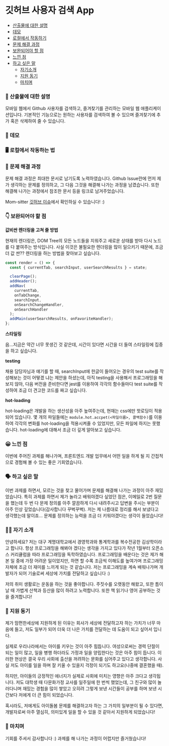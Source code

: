# 깃허브 사용자 검색 App

- [산출물에 대한 설명](#산출물에-대한-설명)
- [데모](#데모)
- [로컬에서 작동하기](#로컬에서-작동하기)
- [문제 해결 과정](#산출물에-대한-설명)
- [보완되어야 할 점](#보완되어야-할-점)
- [느낀 점](#느낀-점)
- [하고 싶은 말](#하고-싶은-말)
  - [자기소개](#자기소개)
  - [지원 동기](#지원-동기)
  - [마치며](#마치며)

### 📝 산출물에 대한 설명

모바일 웹에서 Github 사용자를 검색하고, 즐겨찾기를 관리하는 모바일 웹 애플리케이션입니다.
기본적인 기능으로는 원하는 사용자를 검색하여 볼 수 있으며 즐겨찾기에 추가 혹은 삭제하여 줄 수 있습니다.

### 🎥 데모

<!-- 데모 작성해서 올리기 -->

### 🖥 로컬에서 작동하는 법

### 🧐 문제 해결 과정

문제 해결 과정은 최대한 문서로 남기도록 노력하였습니다. Github Issue란에 먼저 제가 생각하는 문제를 정의하고,
그 다음 그것을 해결해 나가는 과정을 남겼습니다. 또한 해결해 나가는 과정에서 참조한 문서 등을 링크로 남겨주었습니다.

Mom-sitter [깃허브 이슈](https://github.com/DaeguDude/mom-sitter/issues)에서 확인하실 수 있습니다! :)

### 👇 보완되어야 할 점

**값비싼 렌더링을 고쳐 줄 방법**

현재의 렌더링은, DOM Tree의 모든 노드들을 지워주고 새로운 상태를 받아 다시 노드를 다 붙여주는 방식입니다.
사실 이것은 불필요한 렌더링을 많이 일으키기 때문에, 조금 더 값 싼?? 렌더링을 하는 방법을 찾아보고 싶습니다.

```javascript
const render = () => {
  const { currentTab, searchInput, userSearchResults } = state;

  clearPage();
  addHeader();
  addNav(
    currentTab,
    onTabChange,
    searchInput,
    onSearchChangeHandler,
    onSearchHandler
  );
  addMain(userSearchResults, onFavoriteHandler);
};
```

**스타일링**

음...지금은 약간 너무 못생긴 것 같은데, 시간이 있다면 시간을 더 들여 스타일링에 집중을 하고 싶습니다.

**testing**

채용 담당자님과 얘기를 할 때, searchInput에 한글이 들어오는 경우의 test suite를 작성해보는 것이 어떻겠
냐는 제안을 하셨는데, 아직 testing을 사용해서 프로그래밍을 해보지 않아, 다음 버전을 준비한다면 jest를 이용하여
각각의 함수들마다 test suite를 작성하여 조금 더 견고한 코드를 짜고 싶습니다.

**hot-loading**

hot-loading은 개발을 하는 생산성을 아주 높여주는데, 현재는 css에만 핫로딩이 적용되어 있습니다. 몇 개의 파일들에는 `module.hot.accpet(<파일이름>, 콜백함수)`를 이용하여 각각의 변화를 hot-loading을 적용시켜줄 수 있었지만, 모든 파일에 하지는 못했습니다. hot-loading에 대해서 조금 더 깊게 알아보고 싶습니다.

### 😀 느낀 점

이번에 주어진 과제를 해나가며, 프론트엔드 개발 업무에서 어떤 일을 하게 될 지 간접적으로 경험해 볼 수 있는 좋은 기회였습니다.

### 🗣 하고 싶은 말

이번 과제를 하면서, 모르는 것을 찾고 물어가며 문제를 해결해 나가는 과정이 아주 재밌었습니다. 특히 과제를 하면서
제가 놀라고 배워야겠다 싶었던 점은, 이메일로 2번 질문을 했는데 두 번 다 문제 정의를 아주 깔끔하게 다시 내려주시고 답변을 주시는
부분이 아주 인상 깊었습니다(감사합니다 꾸벅꾸벅). 저는 제 나름대로 정리를 해서 보냈다고 생각했는데 말이죠... 문제를 정의하는 능력을
조금 더 키워야겠다는 생각이 들었습니다!

### 🙋‍♂️ 자기 소개

안녕하세요? 저는 대구 계명대학교에서 경영학과와 통계학과를 복수전공한 김상학이라고 합니다. 항상 프로그래밍을 해봐야 겠다는 생각을 가지고 있다가 작년 1월부터 오픈소스 커리큘럼을 따라 프로그래밍을 독학하였습니다. 프로그래밍을 배운다는 것은 제가 해본 일 중에 가장 어려운 일이었지만, 하면 할 수록 조금씩 이해도를 높여가며 프로그래밍 자체에 조금 더 재미를
느끼게 되는 것 같습니다. 저는 프로그래밍을 계속 배워나가며 개발자가 되어 기술로써 세상에 가치를 전달하고 싶습니다 :)

저의 취미 생활로는 운동을 하는 것을 좋아합니다. 주짓수를 오랫동안 해왔고, 또한 틈이 날 때 가볍게 산책과 등산을 많이 하려고 노력합니다. 또한 책 읽기나 영어 공부하는 것을 즐겨합니다!

### 🏃 지원 동기

제가 맘편한세상에 지원하게 된 이유는 회사가 세상에 전달하고자 하는 가치가 너무 마음에 들고, 저도 일부가 되어
더욱 더 나은 가치를 전달하는 데 도움이 되고 싶어서 입니다.

실제로 우리나라에서는 아이를 키우는 것이 아주 힘듭니다. 여성으로써는 경력 단절이 되는 일이 많고, 일을 병행 하더라도
가정과 일을 양립한다는 것은 아주 힘이 듭니다. 이러한 현상은 결국 우리 사회에 출산을 꺼려하는 문화를 심어주고 있다고 생각합니다. 사실 저도 아이를 일을 하며 잘 키울 수 있을지 걱정이 되기도 하고요(나중에 결혼했을 때).

하지만, 아이들의 긍정적인 에너지가 실제로 사회에 미치는 영향은 아주 크다고 생각됩니다. 저도 대학생 때 다문화가정 교사를 일주일에 한 번씩 했었는데, 그 친구와 많이 놀러다니며 재밌는 경험을 많이 쌓았고 오히려 그렇게 보낸 시간들이 공부를 하며 보낸 시간보다 저에게 더 큰 힘이 되었습니다.

혹시라도, 저에게도 아이돌봄 문제를 해결하고자 하는 그 가치의 일부분이 될 수 있다면, 개발자로써 아주 열심히, 의미있게 일을 할 수 있을 것 같아서 지원하게 되었습니다!

### 🙇 마치며

기회를 주셔서 감사합니다 :) 과제를 해 나가는 과정이 어렵지만 즐거웠습니다!
